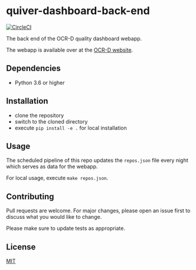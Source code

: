 # quiver-dashboard-back-end

[![CircleCI](https://circleci.com/gh/OCR-D/quiver-back-end/tree/main.svg?style=svg)](https://circleci.com/gh/OCR-D/quiver-back-end/tree/main)

The back end of the OCR-D quality dashboard webapp.

The webapp is available over at the [OCR-D website](https://ocr-d.de/quiver/).

## Dependencies

- Python 3.6 or higher

## Installation

- clone the repository
- switch to the cloned directory
- execute `pip install -e .` for local installation

## Usage

The scheduled pipeline of this repo updates the `repos.json` file every night which serves as data for the webapp.

For local usage, execute `make repos.json`.

## Contributing

Pull requests are welcome. For major changes, please open an issue first to discuss what you would like to change.

Please make sure to update tests as appropriate.

## License

[MIT](LICENSE)
